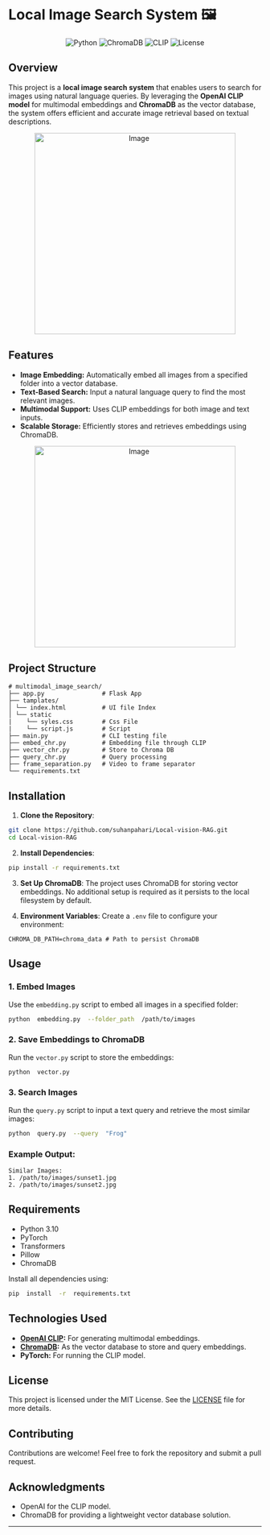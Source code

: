 # Local Image Search System 🖼️

<div align="center">

![Python](https://img.shields.io/badge/Python-3.10%2B-blue) ![ChromaDB](https://img.shields.io/badge/Vector%20Database-ChromaDB-brightgreen) ![CLIP](https://img.shields.io/badge/Model-OpenAI%20CLIP-red) ![License](https://img.shields.io/badge/License-MIT-yellow)

</div>

## Overview

This project is a **local image search system** that enables users to search for images using natural language queries. By leveraging the **OpenAI CLIP model** for multimodal embeddings and **ChromaDB** as the vector database, the system offers efficient and accurate image retrieval based on textual descriptions.

<div align="center">
  <img src="https://github.com/user-attachments/assets/4abeccc6-2cd0-4ac7-a83f-ff6417b05f0b" alt="Image" width="400">
</div>

## Features

-  **Image Embedding:** Automatically embed all images from a specified folder into a vector database.
-  **Text-Based Search:** Input a natural language query to find the most relevant images.
-  **Multimodal Support:** Uses CLIP embeddings for both image and text inputs.
-  **Scalable Storage:** Efficiently stores and retrieves embeddings using ChromaDB.

<div align="center">
  <img src="https://github.com/user-attachments/assets/1f3b6276-7779-433f-b8a8-3e77be0af1b0" alt="Image" width="400">
</div>

## Project Structure

```plaintext
# multimodal_image_search/
├── app.py                # Flask App
├── tamplates/          
│ └── index.html          # UI file Index
│ └── static
|    └── syles.css        # Css File
|    └── script.js        # Script 
├── main.py               # CLI testing file
├── embed_chr.py          # Embedding file through CLIP
├── vector_chr.py         # Store to Chroma DB
├── query_chr.py          # Query processing
├── frame_separation.py   # Video to frame separator
└── requirements.txt      
```

## Installation

1.  **Clone the Repository**:

```bash
git clone https://github.com/suhanpahari/Local-vision-RAG.git
cd Local-vision-RAG
```

2.  **Install Dependencies**:

```bash
pip install -r requirements.txt
```

3.  **Set Up ChromaDB**: The project uses ChromaDB for storing vector embeddings. No additional setup is required as it persists to the local filesystem by default.

4.  **Environment Variables**: Create a `.env` file to configure your environment:

```env
CHROMA_DB_PATH=chroma_data # Path to persist ChromaDB
```

## Usage

### 1. Embed Images

Use the `embedding.py` script to embed all images in a specified folder:

```bash
python  embedding.py  --folder_path  /path/to/images
```

### 2. Save Embeddings to ChromaDB

Run the `vector.py` script to store the embeddings:

```bash
python  vector.py
```

### 3. Search Images

Run the `query.py` script to input a text query and retrieve the most similar images:

```bash
python  query.py  --query  "Frog"
```

### Example Output:

```plaintext
Similar Images:
1. /path/to/images/sunset1.jpg
2. /path/to/images/sunset2.jpg
```

## Requirements

- Python 3.10
- PyTorch
- Transformers
- Pillow
- ChromaDB

Install all dependencies using:

```bash
pip  install  -r  requirements.txt
```

## Technologies Used

-  **[OpenAI CLIP](https://github.com/openai/CLIP):** For generating multimodal embeddings.
-  **[ChromaDB](https://www.trychroma.com/):** As the vector database to store and query embeddings.
-  **PyTorch:** For running the CLIP model.

## License

This project is licensed under the MIT License. See the [LICENSE](https://chatgpt.com/c/LICENSE) file for more details.

## Contributing

Contributions are welcome! Feel free to fork the repository and submit a pull request.

## Acknowledgments

- OpenAI for the CLIP model.
- ChromaDB for providing a lightweight vector database solution.

----------
